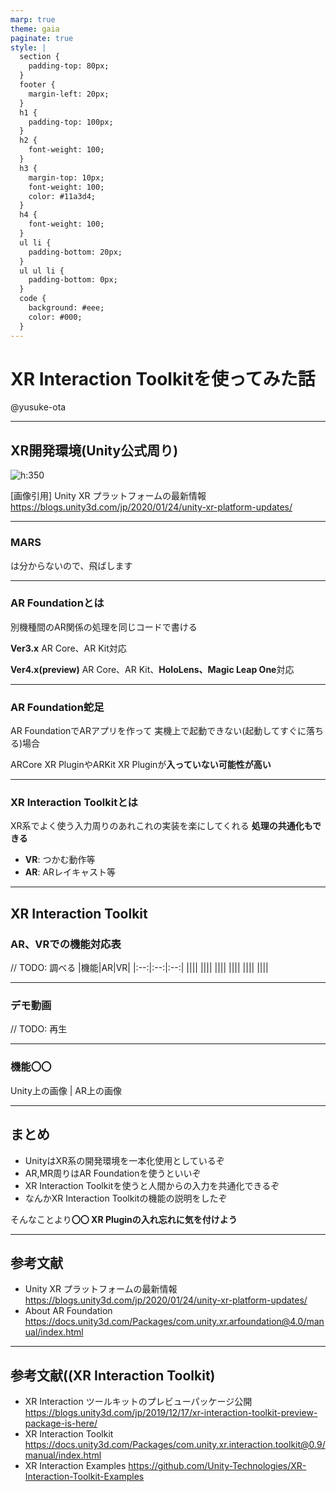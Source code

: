```yaml
---
marp: true
theme: gaia
paginate: true
style: |
  section {
    padding-top: 80px;
  }
  footer {
    margin-left: 20px;
  }
  h1 {
    padding-top: 100px;
  }
  h2 {
    font-weight: 100;
  }
  h3 {
    margin-top: 10px;
    font-weight: 100;
    color: #11a3d4;
  }
  h4 {
    font-weight: 100;
  }
  ul li {
    padding-bottom: 20px;
  }
  ul ul li {
    padding-bottom: 0px;
  }
  code {
    background: #eee;
    color: #000;
  }
---
```


# XR Interaction Toolkitを使ってみた話

@yusuke-ota

---
<!-- 
XR開発環境(Unity公式周り)
MARS
AR Foundation
XR Interaction Toolkit
使ってみる
* VR(サンプルデモで大体わかるから割愛)
* AR <= サンプルがほとんど無いので、触ってみて、まとめる

-->

## XR開発環境(Unity公式周り)

![h:350](./DocumentImage/image1-2.png)

<!--
公開用に画像を削除しました
この画像を表示していました
<https://blogs.unity3d.com/wp-content/uploads/2020/01/image1-2.png>
-->

[画像引用] Unity XR プラットフォームの最新情報
<https://blogs.unity3d.com/jp/2020/01/24/unity-xr-platform-updates/>

---

### MARS

は分からないので、飛ばします

---

### AR Foundationとは

別機種間のAR関係の処理を同じコードで書ける

**Ver3.x**
AR Core、AR Kit対応

**Ver4.x(preview)**
AR Core、AR Kit、**HoloLens、Magic Leap One**対応

---

### AR Foundation蛇足

AR FoundationでARアプリを作って
実機上で起動できない(起動してすぐに落ちる)場合

ARCore XR PluginやARKit XR Pluginが**入っていない可能性が高い**

---

### XR Interaction Toolkitとは

XR系でよく使う入力周りのあれこれの実装を楽にしてくれる
**処理の共通化もできる**

* **VR**: つかむ動作等
* **AR**: ARレイキャスト等

---

## XR Interaction Toolkit

### AR、VRでの機能対応表

// TODO: 調べる
|機能|AR|VR|
|:--:|:--:|:--:|
||||
||||
||||
||||
||||
||||

---

### デモ動画

// TODO: 再生

---

### 機能〇〇

Unity上の画像 | AR上の画像

---

## まとめ

* UnityはXR系の開発環境を一本化使用としているぞ
* AR,MR周りはAR Foundationを使うといいぞ
* XR Interaction Toolkitを使うと人間からの入力を共通化できるぞ
* なんかXR Interaction Toolkitの機能の説明をしたぞ

そんなことより**〇〇 XR Pluginの入れ忘れに気を付けよう**

---

## 参考文献

* Unity XR プラットフォームの最新情報
<https://blogs.unity3d.com/jp/2020/01/24/unity-xr-platform-updates/>
* About AR Foundation
<https://docs.unity3d.com/Packages/com.unity.xr.arfoundation@4.0/manual/index.html>

---

## 参考文献((XR Interaction Toolkit)

* XR Interaction ツールキットのプレビューパッケージ公開
<https://blogs.unity3d.com/jp/2019/12/17/xr-interaction-toolkit-preview-package-is-here/>
* XR Interaction Toolkit
<https://docs.unity3d.com/Packages/com.unity.xr.interaction.toolkit@0.9/manual/index.html>
* XR Interaction Examples
<https://github.com/Unity-Technologies/XR-Interaction-Toolkit-Examples>